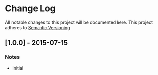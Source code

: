 # Change Log

All notable changes to this project will be documented here.
This project adheres to [Semantic Versioning](http://semver.org/)

## [1.0.0] - 2015-07-15

### Notes

* Initial


